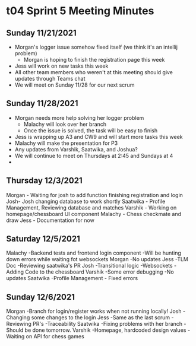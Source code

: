# t04 Sprint 5 Meeting Minutes

## Sunday 11/21/2021
- Morgan's logger issue somehow fixed itself (we think it's an intellij problem)
  - Morgan is hoping to finish the registration page this week
- Jess will work on new tasks this week
- All other team members who weren't at this meeting should give updates through Teams chat
- We will meet on Sunday 11/28 for our next scrum

## Sunday 11/28/2021
- Morgan needs more help solving her logger problem
  - Malachy will look over her branch
  - Once the issue is solved, the task will be easy to finish
- Jess is wrapping up A3 and CW9 and will start more tasks this week
- Malachy will make the presentation for P3
- Any updates from Varshik, Saatwika, and Joshua?
- We will continue to meet on Thursdays at 2:45 and Sundays at 4
- 
## Thursday 12/3/2021
Morgan - Waiting for josh to add function finishing registration and login
Josh- Josh changing database to work shortly
Saatwika - Profile Management, Reviewing database and matches
Varshik - Working on homepage/chessboard UI component
Malachy - Chess checkmate and draw
Jess - Documentation for now

## Saturday 12/5/2021
Malachy 
-Backend tests and frontend login component
-Will be hunting down errors while waiting fot websockets
Morgan 
-No updates
Jess
-TLM Doc
-Reviewing saatwika's PR
Josh
-Transitional logic
-Websockets
-Adding Code to the chessboard 
Varshik
-Some error debugging
-No updates 
Saatwika 
-Profile Management - Fixed errors 

## Sunday 12/6/2021
Morgan
-Branch for login/register works when not running locally! 
Josh
-Changing some changes to the login
Jess
-Same as the last scrum
-Reviewing PR's 
-Traceability 
Saatwika
-Fixing problems with her branch
-Should be done tomorrow. 
Varshik
-Homepage, hardcoded design values 
-Waiting on API for chess games

